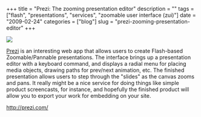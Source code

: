 +++
title = "Prezi: The zooming presentation editor"
description = ""
tags = ["flash", "presentations", "services", "zoomable user interface (zui)"]
date = "2009-02-24"
categories = ["blog"]
slug = "prezi-zooming-presentation-editor"
+++



  <div class="notebook-screenshot"><a href="http://prezi.com/"><img src="//media.konigi.com/notebook/prezi.jpg" class="notebook-image" /></a></div><p><a href="http://prezi.com/">Prezi</a> is an interesting web app that allows users to create Flash-based Zoomable/Pannable presentations. The interface brings up a presentation editor with a keyboard command, and displays a radial menu for placing media objects, drawing paths for prev/next animation, etc. The finished presentation allows users to step through the "slides" as the canvas zooms and pans. It really might be a nice service for doing things like simple product screencasts, for instance, and hopefully the finished product will allow you to export your work for embedding on your site.</p>
    
  <a href="http://prezi.com/">http://prezi.com/</a>
